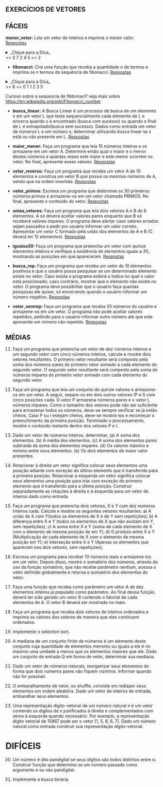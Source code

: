 ## EXERCÍCIOS DE VETORES

## FÁCEIS

**menor_vetor:** Leia um vetor de inteiros e imprima o menor valor.  
[Respostas](03_vetores/menor_vetor.md)
<details><summary> _Clique para a Dica_ </summary>

```
	percorra o vetor usando uma variavel auxiliar para guardar o menor valor encontradro
	sempre que achar alguem menor atualize o valor da variavel auxiliar no final o menor
	valor estara armazenado na variavel auxilliar.
```

</details>
	>> 3 7 2 4 5
	<< 2


- **fibonacci:** Crie uma função que receba a quantidade n de termos e imprima os n termos da sequência de fibonacci.
[Respostas](03_vetores/fibonacci.md)
<details><summary>_Clique para a Dica_</summary>
```
inicie as duas primeiras posicoes com 0, 1 respectivamente
depois é so fazer um loop somando a posicao vet[n-1] + vet[n-2] ate o enesimo termo
```
</details>
	>> 6
	<< 0 1 1 2 3 5

Curioso sobre a sequencia de fibbonaci? veja mais sobre https://en.wikipedia.org/wiki/Fibonacci_number

- **busca_linear:** A Busca Linear é um processo de busca de um elemento x em um vetor L que testa sequencialmente cada elemento de L e encerra quando x é encontrado (busca com sucesso) ou quando o final de L é extrapolado(busca sem sucesso). Dados como 
entrada um vetor de números L e um número x, determinar utilizando busca linear se x está ou não presente em L.
[Respostas](03_vetores/busca_linear.md)

- **maior_menor:** Faça um programa que leia 15 números inteiros e os armazene em um vetor A. Determine então qual o maior e o menor destes números e quantas vezes este maior e este menor ocorrem no vetor. No final, apresente esses valores.
[Respostas](03_vetores/maior_menor.md)

- **vetor_reverso:** Faça um programa que receba um vetor A de 10 elementos e construa um vetor B que possui os mesmos números de A, sendo que na ordem invertida.
[Respostas](03_vetores/vetor_reverso.md)

- **vetor_primos:** Escreva um programa que determine os 30 primeiros números primos e armazene-os em um vetor chamado PRIMOS. No final, apresente o conteúdo do vetor.
[Respostas](03_vetores/vetor_primos.md)

- **uniao_vetores:** Faça um programa que leia dois vetores A e B de 6 elementos. A só deverá aceitar valores pares enquanto que B só receberá valores ímpares. O programa deve alertar caso valores errados sejam passados e pedir pro usuário informar um valor correto. Apresentar um vetor C formado pela união dos elementos de A e B (C deverá ter 12 elementos).
[Respostas](03_vetores/uniao_vetores.md)

- **iguaisa30:** Faça um programa que preencha um vetor com quinze elementos inteiros e verifique a existência de elementos iguais a 30, mostrando as posições em que apareceram.
[Respostas](03_vetores/iguaisa30.md)

- **busca_rep:** Faça um programa que receba um vetor de 10 elementos positivos e que o usuário possa pesquisar se um determinado elemento existe no vetor. Caso exista o programa exibirá o índice no qual o valor está posicionado; caso contrário, mostrar que o elemento não existe no vetor. O programa deve possibilitar que o usuário faça quantas pesquisas ele quiser, só encerrando quando o usuário informar um número negativo.
[Respostas](03_vetores/busca_rep.md)

- **vetor_semrep:** Faça um programa que receba 20 números do usuário e armazene-os em um vetor. O programa não pode aceitar valores repetidos, pedindo para o usuário informar outro número até que este apresente um número não repetido.
[Respostas](03_vetores/vetor_semrep.md)

## MÉDIAS

11. Faça um programa que preencha um vetor de dez números inteiros e um segundo vetor com cinco números inteiros, calcule e mostre dois vetores resultantes. O primeiro vetor resultante será composto pela soma dos números pares do primeiro vetor somado a cada elemento do segundo vetor. O segundo vetor resultante será composto pela soma de números impares do primeiro vetor somado com cada elemento do segundo vetor.

12. Faça um programa que leia um conjunto de quinze valores e armazene-os em um vetor. A seguir, separe-os em dois outros vetores (P e I) com cinco posições cada. O vetor P armazena números pares e o vetor I, números ímpares. Como o tamanho dos vetores pode não ser suficiente para armazenar todos os números, deve-se sempre verificar se já estão cheios. Caso P ou I estejam cheios, deve-se mostrá-los e recomeçar o preenchimento da primeira posição.
Terminado o processamento, mostre o conteúdo restante dentro dos vetores P e I.

13. Dado um vetor de números inteiros, determinar,
(a) A soma dos elementos.
(b) A média dos elementos.
(c) A soma dos elementos pares subtraída da soma dos elementos ímpares.
(d) Os valores máximo e mínimo entre seus elementos.
(e) Os dois elementos de maior valor presentes.

14. Rotacionar à direita um vetor significa colocar seus elementos uma posição adiante com exceção do último elemento que é transferido para a primeira posição. Rotacionar à esquerda um vetor significa colocar seus elementos uma posição para trás com exceção do primeiro elemento que é transferido para a última posição. Construir separadamente as rotações à direita e à esquerda para um vetor de inteiros dado como entrada.

15. Faça um programa que preencha dois vetores, X e Y com dez números inteiros cada. Calcule e mostre os seguintes vetores resultantes:
a) A união de X com Y(todos os elementos de X e de Y sem repetições);
b) A diferença entre X e Y (todos os elementos de X que não existam em Y, sem repetições);
c) A soma entre X e Y (soma de cada elemento de X com o elemento de mesma posição de em Y);
d) O produto entre X e Y (Multiplicação de cada elemento de X com o elemento de mesma posição em Y);
e) Interseção entre X e Y (Apenas os elementos que aparecem nos dois vetores, sem repetições);

17. Escreva um programa para receber 10 números reais e armazená-los em um vetor. Depois disso,  mostre  o  somatório  dos  números,  através  do  uso  da  função  somatório,  que  não recebe  parâmetro  nenhum,  acessa  o  vetor  definido  globalmente  e  retorna  o  somatório dos elementos do vetor.

18. Faça uma  função  que  receba  como  parâmetro  um  vetor  A  de  dez  elementos  inteiros  já populado  como  parâmetro.  Ao final  dessa  função,  deverá  ter  sido  gerado  um  vetor  B contendo o fatorial de cada elementos de A. O vetor B deverá ser mostrado no main.

20. Faça um programa que receba dois vetores de inteiros ordenados e imprima os valores dos vetores de maneira que eles continuem ordenados.

22. Implemente o selection sort.

23. A mediana de um conjunto finito de números é um elemento deste conjunto cuja quantidade de elementos menores ou iguais a ele é no máximo uma unidade a menos que os elementos maiores que ele. Dado um conjunto de entrada Q em forma de vetor, determinar sua mediana.

24. Dado um vetor de números naturais, reorganizar seus elementos de forma que dois números pares não fiquem vizinhos. Informar quando não for possível.

25. O embaralhamento de vetor, ou shuffle, consiste em redispor seus elementos em ordem aleatória. Dado um vetor de inteiros de entrada, embaralhar seus elementos.

27. Uma representação dígito-vetorial de um número natural n é um vetor contendo os dígitos de n justificados à direita e complementados com zeros à esquerda quando necessário. Por exemplo, a representação dígito vetorial de 15867 pode ser o vetor [1, 5, 8, 6, 7]. Dado um número natural como entrada construir sua representação dígito-vetorial.


# DIFÍCEIS

30. Um número é dito pandigital se seus dígitos são todos distintos entre si. Construir função que determine se um número passado como argumento é ou não pandigital.

35. Implemente a busca binária.
